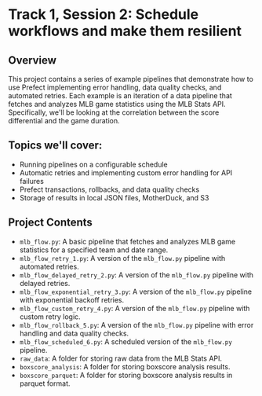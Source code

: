 # Track 1, Session 2: Schedule workflows and make them resilient

## Overview
This project contains a series of example pipelines that demonstrate how to use Prefect implementing error handling, data quality checks, and automated retries. Each example is an iteration of a data pipeline that fetches and analyzes MLB game statistics using the MLB Stats API. Specifically, we'll be looking at the correlation between the score differential and the game duration.

## Topics we'll cover:
- Running pipelines on a configurable schedule
- Automatic retries and implementing custom error handling for API failures
- Prefect transactions, rollbacks, and data quality checks
- Storage of results in local JSON files, MotherDuck, and S3


## Project Contents
- `mlb_flow.py`: A basic pipeline that fetches and analyzes MLB game statistics for a specified team and date range.
- `mlb_flow_retry_1.py`: A version of the `mlb_flow.py` pipeline with automated retries.
- `mlb_flow_delayed_retry_2.py`: A version of the `mlb_flow.py` pipeline with delayed retries.
- `mlb_flow_exponential_retry_3.py`: A version of the `mlb_flow.py` pipeline with exponential backoff retries.
- `mlb_flow_custom_retry_4.py`: A version of the `mlb_flow.py` pipeline with custom retry logic.
- `mlb_flow_rollback_5.py`: A version of the `mlb_flow.py` pipeline with error handling and data quality checks.
- `mlb_flow_scheduled_6.py`: A scheduled version of the `mlb_flow.py` pipeline.
- `raw_data`: A folder for storing raw data from the MLB Stats API.
- `boxscore_analysis`: A folder for storing boxscore analysis results.
- `boxscore_parquet`: A folder for storing boxscore analysis results in parquet format.

